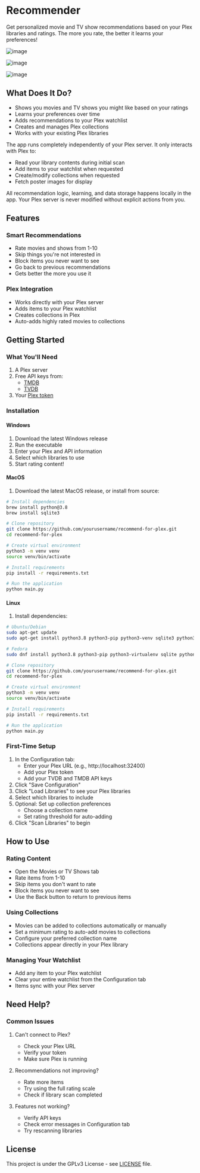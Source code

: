 
# Recommender

Get personalized movie and TV show recommendations based on your Plex libraries and ratings. The more you rate, the better it learns your preferences!



![image](https://github.com/user-attachments/assets/4dd8f567-0ac8-4e2b-83b7-b52b2566a8a9)

![image](https://github.com/user-attachments/assets/5b0fc52b-24b2-4a47-86a5-eef317ba0e16)

![image](https://github.com/user-attachments/assets/98be5b16-5870-420f-aace-2f1c8a19bef5)



## What Does It Do?

- Shows you movies and TV shows you might like based on your ratings
- Learns your preferences over time
- Adds recommendations to your Plex watchlist
- Creates and manages Plex collections
- Works with your existing Plex libraries

The app runs completely independently of your Plex server. It only interacts with Plex to:
- Read your library contents during initial scan
- Add items to your watchlist when requested
- Create/modify collections when requested
- Fetch poster images for display

All recommendation logic, learning, and data storage happens locally in the app. Your Plex server is never modified without explicit actions from you.

## Features

### Smart Recommendations
- Rate movies and shows from 1-10
- Skip things you're not interested in
- Block items you never want to see
- Go back to previous recommendations
- Gets better the more you use it

### Plex Integration
- Works directly with your Plex server
- Adds items to your Plex watchlist
- Creates collections in Plex
- Auto-adds highly rated movies to collections

## Getting Started

### What You'll Need
1. A Plex server
2. Free API keys from:
   - [TMDB](https://www.themoviedb.org/documentation/api)
   - [TVDB](https://thetvdb.com/api-information)
3. Your [Plex token](https://support.plex.tv/articles/204059436-finding-an-authentication-token-x-plex-token/)

### Installation

#### Windows
1. Download the latest Windows release
2. Run the executable
3. Enter your Plex and API information
4. Select which libraries to use
5. Start rating content!

#### MacOS
1. Download the latest MacOS release, or install from source:
```bash
# Install dependencies
brew install python@3.8
brew install sqlite3

# Clone repository
git clone https://github.com/yourusername/recommend-for-plex.git
cd recommend-for-plex

# Create virtual environment
python3 -m venv venv
source venv/bin/activate

# Install requirements
pip install -r requirements.txt

# Run the application
python main.py
```

#### Linux
1. Install dependencies:
```bash
# Ubuntu/Debian
sudo apt-get update
sudo apt-get install python3.8 python3-pip python3-venv sqlite3 python3-pyqt6

# Fedora
sudo dnf install python3.8 python3-pip python3-virtualenv sqlite python3-pyqt6

# Clone repository
git clone https://github.com/yourusername/recommend-for-plex.git
cd recommend-for-plex

# Create virtual environment
python3 -m venv venv
source venv/bin/activate

# Install requirements
pip install -r requirements.txt

# Run the application
python main.py
```

### First-Time Setup
1. In the Configuration tab:
   - Enter your Plex URL (e.g., http://localhost:32400)
   - Add your Plex token
   - Add your TVDB and TMDB API keys
2. Click "Save Configuration"
3. Click "Load Libraries" to see your Plex libraries
4. Select which libraries to include
5. Optional: Set up collection preferences
   - Choose a collection name
   - Set rating threshold for auto-adding
6. Click "Scan Libraries" to begin

## How to Use

### Rating Content
- Open the Movies or TV Shows tab
- Rate items from 1-10
- Skip items you don't want to rate
- Block items you never want to see
- Use the Back button to return to previous items

### Using Collections
- Movies can be added to collections automatically or manually
- Set a minimum rating to auto-add movies to collections
- Configure your preferred collection name
- Collections appear directly in your Plex library

### Managing Your Watchlist
- Add any item to your Plex watchlist
- Clear your entire watchlist from the Configuration tab
- Items sync with your Plex server

## Need Help?

### Common Issues
1. Can't connect to Plex?
   - Check your Plex URL
   - Verify your token
   - Make sure Plex is running

2. Recommendations not improving?
   - Rate more items
   - Try using the full rating scale
   - Check if library scan completed

3. Features not working?
   - Verify API keys
   - Check error messages in Configuration tab
   - Try rescanning libraries


## License
This project is under the GPLv3 License - see [LICENSE](LICENSE) file.
